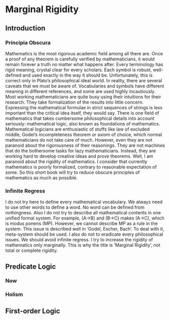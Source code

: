 # Marginal Rigidity
## Introduction
### Principia Obscura
Mathematics is the most rigorous academic field among all there are. Once a proof of any theorem is carefully verified by mathematicians, it would remain forever a truth no matter what happens after. Every terminology has rigid meaning, crystal clear for every scholars. Each symbol is robust, well-defined and used exactly in the way it should be.
Unfortunately, this is correct only in Plato’s philosophical ideal world. In reality, there are several caveats that we must be aware of. Vocabularies and symbols have different meaning in different references, and some are used highly incautiously. Most working mathematicians are quite busy using their intuitions for their research. They take formalization of the results into little concern. Expressing the mathematical formulae in strict sequences of strings is less important than the critical idea itself, they would say.
There is one field of mathematics that takes cumbersome philosophical details into account seriously: mathematical logic, also known as foundations of mathematics. Mathematical logicians are enthusiastic of stuffs like law of excluded middle, Godel’s incompleteness theorem or axiom of choice, which normal mathematicians do not take care of much. However, even they are not paranoid about the rigorousness of their reasonings. They are not machines that do the bothersome tasks for lazy mathematicians. Instead, they are working hard to develop creative ideas and prove theorems.
Well, I am paranoid about the rigidity of mathematics. I consider that currently mathematics is poorly formalized, contrary to reasonable expectation of some. So this short book will try to reduce obscure principles of mathematics as much as possible.
### Infinite Regress
I do not try here to define every mathematical vocabulary. We always need to use other words to define a word. No word can be defined from nothingness. Also I do not try to describe all mathematical contents in one unified formal system. For example, (A->B) and (B->C) makes (A->C), which is modus ponens (MP). However, we cannot describe MP as a rule in the system. This issue is described well in ‘Godel, Escher, Bach’. To deal with it, meta-system should be used. I also do not to eradicate every philosophical issues.
We should avoid infinite regress. I try to increase the rigidity of mathematics only marginally. This is why the title is ‘Marginal Rigidity’, not total or complete rigidity.
## Predicate Logic
### Now
### Holism
## First-order Logic